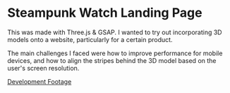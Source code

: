 ﻿# Steampunk Watch Landing Page
This was made with Three.js & GSAP. I wanted to try out incorporating 3D models onto a website, particularly for a certain product.

The main challenges I faced were how to improve performance for mobile devices, and how to align the stripes behind the 3D model based on the user's screen resolution.

[Development Footage](https://drive.google.com/drive/folders/1Cch-eDcga3LYIGnze3uUez6lN5RWrRtv?usp=drive_link)
